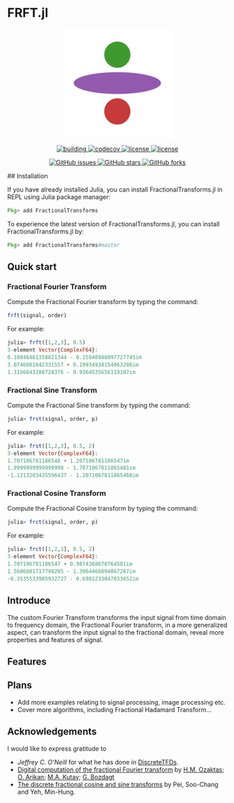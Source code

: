 # FRFT.jl

<p align="center">
<img width="250px" src="https://raw.githubusercontent.com/SciFracX/FractionalTransforms.jl/master/docs/src/assets/logo.svg"/>
</p>

<p align="center">
  <a href="https://github.com/SciFracX/FractionalTransforms.jl/actions?query=workflow%3ACI">
    <img alt="building" src="https://github.com/SciFracX/FractionalTransforms.jl/workflows/CI/badge.svg">
  </a>
  <a href="https://codecov.io/gh/SciFracX/FractionalTransforms.jl">
    <img alt="codecov" src="https://codecov.io/gh/SciFracX/FractionalTransforms.jl/branch/master/graph/badge.svg">
  </a>
  <a href="https://www.erikqqy.xyz/FRFT.jl/dev/">
    <img src="https://img.shields.io/badge/docs-dev-blue.svg" alt="license">
  </a>
  <a href="https://github.com/SciFracX/FractionalTransforms.jl/blob/master/LICENSE">
    <img src="https://img.shields.io/github/license/SciFracX/FractionalTransforms.jl?style=flat-square" alt="license">
  </a>
</p>

<p align="center">
  <a href="https://github.com/SciFracX/FractionalTransforms.jl/issues">
    <img alt="GitHub issues" src="https://img.shields.io/github/issues/SciFracX/FractionalTransforms.jl?style=flat-square">
  </a>
  <a href="#">
    <img alt="GitHub stars" src="https://img.shields.io/github/stars/SciFracX/FractionalTransforms.jl?style=flat-square">
  </a>
  <a href="https://github.com/SciFracX/FractionalTransforms.jl/network">
    <img alt="GitHub forks" src="https://img.shields.io/github/forks/SciFracX/FractionalTransforms.jl?style=flat-square">
  </a>
</p>
## Installation

If you have already installed Julia, you can install FractionalTransforms.jl in REPL using Julia package manager:

```julia
Pkg> add FractionalTransforms
```

To experience the latest version of FractionalTransforms.jl, you can install FractionalTransforms.jl by:

```julia
Pkg> add FractionalTransforms#master
```

## Quick start

### Fractional Fourier Transform

Compute the Fractional Fourier transform by typing the command:

```julia
frft(signal, order)
```

For example:

```julia
julia> frft([1,2,3], 0.5)
3-element Vector{ComplexF64}:
0.10046461358821344 - 0.25940948097727745im
3.0746001042331557 + 0.19934938154063286im
1.3156643288728376 - 0.9364535656119107im
```

### Fractional Sine Transform

Compute the Fractional Sine transform by typing the command:

```julia
julia> frst(signal, order, p)
```

For example:

```julia
julia> frst([1,2,3], 0.5, 2)
3-element Vector{ComplexF64}:
1.707106781186548 + 1.207106781186547im
1.9999999999999998 - 1.7071067811865481im
-1.1213203435596437 - 1.2071067811865468im
```

### Fractional Cosine Transform

Compute the Fractional Cosine transform by typing the command:

```julia
julia> frct(signal, order, p)
```

For example:

```julia
julia> frct([1,2,3], 0.5, 2)
3-element Vector{ComplexF64}:
1.707106781186547 + 0.9874368670764581im
1.5606601717798205 - 1.3964466094067267im
-0.3535533905932727 - 0.6982233047033652im
```

## Introduce

The custom Fourier Transform transforms the input signal from time domain to frequency domain, the Fractional Fourier transform, in a more generalized aspect, can transform the input signal to the fractional domain, reveal more properties and features of signal.

## Features

## Plans

* Add more examples relating to signal processing, image processing etc.
* Cover more algorithms, including Fractional Hadamard Transform...

## Acknowledgements

I would like to express gratitude to 

* *Jeffrey C. O'Neill* for what he has done in [DiscreteTFDs](http://tfd.sourceforge.net/).
* [Digital computation of the fractional Fourier transform](https://ieeexplore.ieee.org/document/536672) by [H.M. Ozaktas](https://ieeexplore.ieee.org/author/37294843100); [O. Arikan](https://ieeexplore.ieee.org/author/37350304900); [M.A. Kutay](https://ieeexplore.ieee.org/author/37350303800); [G. Bozdagt](https://ieeexplore.ieee.org/author/37086987430)
* [The discrete fractional cosine and sine transforms](http://dx.doi.org/10.1109/78.923302) by Pei, Soo-Chang and Yeh, Min-Hung.